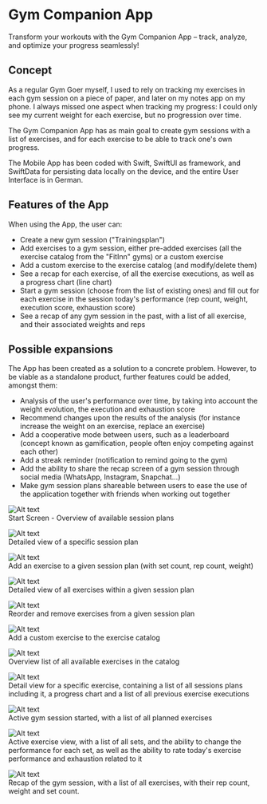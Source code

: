 # Gym Companion App

Transform your workouts with the Gym Companion App – track, analyze, and optimize your progress seamlessly!

## Concept

As a regular Gym Goer myself, I used to rely on tracking my exercises in each gym session on a piece of paper, and later on my notes app on my phone. I always missed one aspect when tracking my progress: I could only see my current weight for each exercise, but no progression over time.

The Gym Companion App has as main goal to create gym sessions with a list of exercises, and for each exercise to be able to track one's own progress.

The Mobile App has been coded with Swift, SwiftUI as framework, and SwiftData for persisting data locally on the device, and the entire User Interface is in German.

## Features of the App

When using the App, the user can:

- Create a new gym session ("Trainingsplan")
- Add exercises to a gym session, either pre-added exercises (all the exercise catalog from the "FitInn" gyms) or a custom exercise
- Add a custom exercise to the exercise catalog (and modify/delete them)
- See a recap for each exercise, of all the exercise executions, as well as a progress chart (line chart)
- Start a gym session (choose from the list of existing ones) and fill out for each exercise in the session today's performance (rep count, weight, execution score, exhaustion score)
- See a recap of any gym session in the past, with a list of all exercise, and their associated weights and reps

## Possible expansions

The App has been created as a solution to a concrete problem. However, to be viable as a standalone product, further features could be added, amongst them:

- Analysis of the user's performance over time, by taking into account the weight evolution, the execution and exhaustion score
- Recommend changes upon the results of the analysis (for instance increase the weight on an exercise, replace an exercise)
- Add a cooperative mode between users, such as a leaderboard (concept known as gamification, people often enjoy competing against each other)
- Add a streak reminder (notification to remind going to the gym)
- Add the ability to share the recap screen of a gym session through social media (WhatsApp, Instagram, Snapchat...)
- Make gym session plans shareable between users to ease the use of the application together with friends when working out together

![Alt text](Images/StartScreen.png)
<br>
Start Screen - Overview of available session plans
<br>

![Alt text](Images/TraningsPlanDetail.png)
<br>
Detailed view of a specific session plan
<br>

![Alt text](Images/TrainingsPlanExerciseAdd.png)
<br>
Add an exercise to a given session plan (with set count, rep count, weight)
<br>

![Alt text](Images/TrainingsPlanExerciseList.png)
<br>
Detailed view of all exercises within a given session plan
<br>

![Alt text](Images/TrainingsPlanExerciseEdit.png)
<br>
Reorder and remove exercises from a given session plan
<br>

![Alt text](Images/CustomExerciseCreation.png)
<br>
Add a custom exercise to the exercise catalog
<br>

![Alt text](Images/ExerciseList.png)
<br>
Overview list of all available exercises in the catalog
<br>

![Alt text](Images/ExerciseDetailScreen.png)
<br>
Detail view for a specific exercise, containing a list of all sessions plans including it, a progress chart and a list of all previous exercise executions
<br>

![Alt text](Images/ActiveTrainingsPlan.png)
<br>
Active gym session started, with a list of all planned exercises
<br>

![Alt text](Images/ActiveExercise.png)
<br>
Active exercise view, with a list of all sets, and the ability to change the performance for each set, as well as the ability to rate today's exercise performance and exhaustion related to it
<br>

![Alt text](Images/TrainingsPlanRecap.png)
<br>
Recap of the gym session, with a list of all exercises, with their rep count, weight and set count.
<br>
